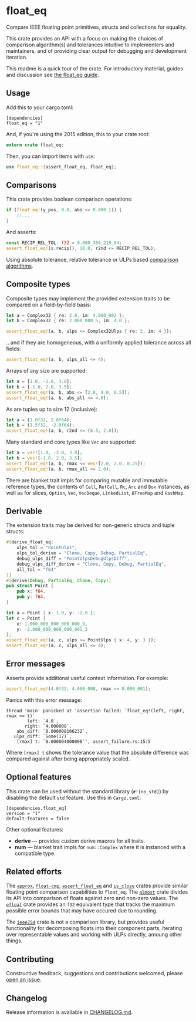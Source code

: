 # float_eq

Compare IEEE floating point primitives, structs and collections for equality.

This crate provides an API with a focus on making the choices of comparison 
algorithm(s) and tolerances intuitive to implementers and maintainers, and of
providing clear output for debugging and development iteration.

This readme is a quick tour of the crate. For introductory material, guides and
discussion see [the float_eq guide].

## Usage

Add this to your cargo.toml:

```
[dependencies]
float_eq = "1"
```

And, if you're using the 2015 edition, this to your crate root:

```rust
extern crate float_eq;
```

Then, you can import items with `use`:

```rust
use float_eq::{assert_float_eq, float_eq};
```

## Comparisons

This crate provides boolean comparison operations:

```rust
if (float_eq!(y_pos, 0.0, abs <= 0.000_1)) {
    //...
}
```

And asserts:

```rust
const RECIP_REL_TOL: f32 = 0.000_366_210_94;
assert_float_eq!(x.recip(), 10.0, r2nd <= RECIP_REL_TOL);
```

Using absolute tolerance, relative tolerance or ULPs based [comparison
algorithms].

## Composite types

Composite types may implement the provided extension traits to be compared on a
field-by-field basis:

```rust
let a = Complex32 { re: 2.0, im: 4.000_002 };
let b = Complex32 { re: 2.000_000_5, im: 4.0 };

assert_float_eq!(a, b, ulps <= Complex32Ulps { re: 2, im: 4 });
```

...and if they are homogeneous, with a uniformly applied tolerance across all
fields:

```rust
assert_float_eq!(a, b, ulps_all <= 4);
```

Arrays of any size are supported:

```rust
let a = [1.0, -2.0, 3.0];
let b = [-1.0, 2.0, 3.5];
assert_float_eq!(a, b, abs <= [2.0, 4.0, 0.5]);
assert_float_eq!(a, b, abs_all <= 4.0);
```

As are tuples up to size 12 (inclusive):

```rust
let a = (1.0f32, 2.0f64);
let b = (1.5f32, -2.0f64);
assert_float_eq!(a, b, r2nd <= (0.5, 2.0));
```

Many standard and core types like `Vec` are supported:

```rust
let a = vec![1.0, -2.0, 3.0];
let b = vec![-1.0, 2.0, 3.5];
assert_float_eq!(a, b, rmax <= vec![2.0, 2.0, 0.25]);
assert_float_eq!(a, b, rmax_all <= 2.0);
```

There are blanket trait impls for comparing mutable and immutable reference
types, the contents of `Cell`, `RefCell`, `Rc`, `Arc` and `Box` instances, as
well as for slices, `Option`, `Vec`, `VecDeque`, `LinkedList`, `BTreeMap` and
`HashMap`.

## Derivable

The extension traits may be derived for non-generic structs and tuple structs:

```rust
#[derive_float_eq(
    ulps_tol = "PointUlps",
    ulps_tol_derive = "Clone, Copy, Debug, PartialEq",
    debug_ulps_diff = "PointUlpsDebugUlpsDiff",
    debug_ulps_diff_derive = "Clone, Copy, Debug, PartialEq",
    all_tol = "f64"
)]
#[derive(Debug, PartialEq, Clone, Copy)]
pub struct Point {
    pub x: f64,
    pub y: f64,
}

let a = Point { x: 1.0, y: -2.0 };
let c = Point { 
    x: 1.000_000_000_000_000_9, 
    y: -2.000_000_000_000_001_3
};
assert_float_eq!(a, c, ulps <= PointUlps { x: 4, y: 3 });
assert_float_eq!(a, c, ulps_all <= 4);
```

## Error messages

Asserts provide additional useful context information. For example:

```rust
assert_float_eq!(4.0f32, 4.000_008, rmax <= 0.000_001);
```

Panics with this error message:

```
thread 'main' panicked at 'assertion failed: `float_eq!(left, right, rmax <= t)`
        left: `4.0`,
       right: `4.000008`,
    abs_diff: `0.000008106232`,
   ulps_diff: `Some(17)`,
    [rmax] t: `0.000004000008`', assert_failure.rs:15:5
```

Where `[rmax] t` shows the tolerance value that the absolute difference was
compared against after being appropriately scaled.

## Optional features

This crate can be used without the standard library (`#![no_std]`) by disabling
the default `std` feature. Use this in `Cargo.toml`:

```
[dependencies.float_eq]
version = "1"
default-features = false
```

Other optional features:
- **derive** — provides custom derive macros for all traits.
- **num** — blanket trait impls for `num::Complex` where it is instanced with a
  compatible type.

## Related efforts

The [`approx`], [`float-cmp`], [`assert_float_eq`] and [`is_close`] crates provide
similar floating point comparison capabilities to `float_eq`. The [`almost`] crate
divides its API into comparison of floats against zero and non-zero values. The
[`efloat`] crate provides an `f32` equivalent type that tracks the maximum
possible error bounds that may have occured due to rounding.

The [`ieee754`] crate is not a comparison library, but provides useful
functionality for decomposing floats into their component parts, iterating over
representable values and working with ULPs directly, amoung other things.

## Contributing 

Constructive feedback, suggestions and contributions welcomed, please
[open an issue].

## Changelog

Release information is available in [CHANGELOG.md](CHANGELOG.md).

[comparison algorithms]: https://jtempest.github.io/float_eq-rs/book/background/float_comparison_algorithms.html
[open an issue]: https://github.com/jtempest/float_eq-rs/issues/
[the float_eq guide]: https://jtempest.github.io/float_eq-rs/book/introduction.html
[`almost`]: https://crates.io/crates/almost
[`approx`]: https://crates.io/crates/approx
[`assert_float_eq`]: https://crates.io/crates/assert_float_eq
[`efloat`]: https://crates.io/crates/efloat
[`float-cmp`]: https://crates.io/crates/float-cmp
[`ieee754`]: https://crates.io/crates/ieee754
[`is_close`]: https://docs.rs/is_close/latest/is_close/
